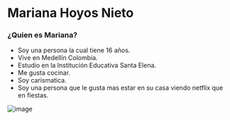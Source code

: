 # Mariana Hoyos Nieto
### ¿Quien es Mariana?
- Soy una persona la cual tiene 16 años.
- Vive en Medellín Colombia.
- Estudio en la Institución Educativa Santa Elena.
- Me gusta cocinar.
- Soy carismatica.
- Soy una persona que le gusta mas estar en su casa  viendo netflix que en fiestas.
 
![image](https://user-images.githubusercontent.com/100798480/166820029-3ab805d1-15f7-4a2b-bfaf-f2186d45d5dc.png)
